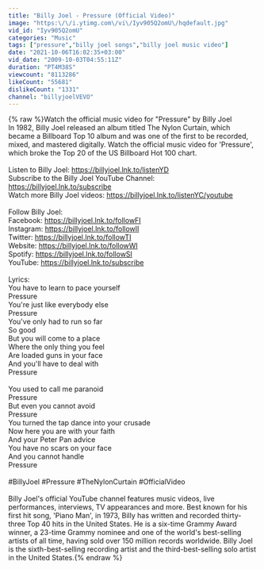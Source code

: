 ```yaml
---
title: "Billy Joel - Pressure (Official Video)"
image: "https:\/\/i.ytimg.com\/vi\/Iyv905Q2omU\/hqdefault.jpg"
vid_id: "Iyv905Q2omU"
categories: "Music"
tags: ["pressure","billy joel songs","billy joel music video"]
date: "2021-10-06T16:02:35+03:00"
vid_date: "2009-10-03T04:55:11Z"
duration: "PT4M38S"
viewcount: "8113286"
likeCount: "55681"
dislikeCount: "1331"
channel: "billyjoelVEVO"
---
```

{% raw %}Watch the official music video for &quot;Pressure&quot; by Billy Joel<br />In 1982, Billy Joel released an album titled The Nylon Curtain, which became a Billboard Top 10 album and was one of the first to be recorded, mixed, and mastered digitally. Watch the official music video for 'Pressure', which broke the Top 20 of the US Billboard Hot 100 chart.<br /><br />Listen to Billy Joel: <a rel="nofollow" target="blank" href="https://billyjoel.lnk.to/listenYD">https://billyjoel.lnk.to/listenYD</a><br />Subscribe to the Billy Joel YouTube Channel: <a rel="nofollow" target="blank" href="https://billyjoel.lnk.to/subscribe">https://billyjoel.lnk.to/subscribe</a><br />Watch more Billy Joel videos: <a rel="nofollow" target="blank" href="https://billyjoel.lnk.to/listenYC/youtube">https://billyjoel.lnk.to/listenYC/youtube</a><br /><br />Follow Billy Joel:<br />Facebook: <a rel="nofollow" target="blank" href="https://billyjoel.lnk.to/followFI">https://billyjoel.lnk.to/followFI</a><br />Instagram: <a rel="nofollow" target="blank" href="https://billyjoel.lnk.to/followII">https://billyjoel.lnk.to/followII</a><br />Twitter: <a rel="nofollow" target="blank" href="https://billyjoel.lnk.to/followTI">https://billyjoel.lnk.to/followTI</a><br />Website: <a rel="nofollow" target="blank" href="https://billyjoel.lnk.to/followWI">https://billyjoel.lnk.to/followWI</a><br />Spotify: <a rel="nofollow" target="blank" href="https://billyjoel.lnk.to/followSI">https://billyjoel.lnk.to/followSI</a><br />YouTube: <a rel="nofollow" target="blank" href="https://billyjoel.lnk.to/subscribe">https://billyjoel.lnk.to/subscribe</a><br /><br />Lyrics:<br />You have to learn to pace yourself<br />Pressure<br />You're just like everybody else<br />Pressure<br />You've only had to run so far<br />So good<br />But you will come to a place<br />Where the only thing you feel<br />Are loaded guns in your face<br />And you'll have to deal with<br />Pressure<br /><br />You used to call me paranoid<br />Pressure<br />But even you cannot avoid<br />Pressure<br />You turned the tap dance into your crusade<br />Now here you are with your faith<br />And your Peter Pan advice<br />You have no scars on your face<br />And you cannot handle<br />Pressure<br /><br />#BillyJoel #Pressure #TheNylonCurtain #OfficialVideo<br /><br />Billy Joel's official YouTube channel features music videos, live performances, interviews, TV appearances and more. Best known for his first hit song, 'Piano Man', in 1973, Billy has written and recorded thirty-three Top 40 hits in the United States. He is a six-time Grammy Award winner, a 23-time Grammy nominee and one of the world's best-selling artists of all time, having sold over 150 million records worldwide. Billy Joel is the sixth-best-selling recording artist and the third-best-selling solo artist in the United States.{% endraw %}
